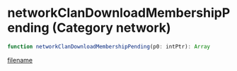 # networkClanDownloadMembershipPending (Category network)

```js
function networkClanDownloadMembershipPending(p0: intPtr): Array
```

[filename](networkClanDownloadMembershipPending_m.md ':include')